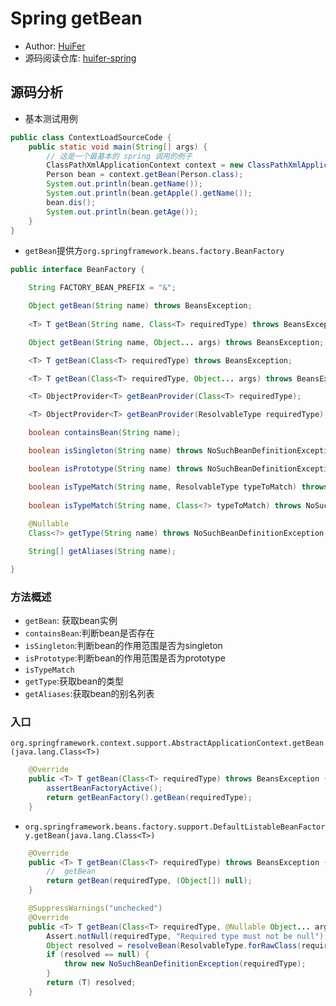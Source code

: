 # Spring getBean
- Author: [HuiFer](https://github.com/huifer)
- 源码阅读仓库: [huifer-spring](https://github.com/huifer/spring-framework-read)

## 源码分析
- 基本测试用例
```java
public class ContextLoadSourceCode {
    public static void main(String[] args) {
        // 这是一个最基本的 spring 调用的例子
        ClassPathXmlApplicationContext context = new ClassPathXmlApplicationContext("ContextLoadSourceCode-beans.xml");
        Person bean = context.getBean(Person.class);
        System.out.println(bean.getName());
        System.out.println(bean.getApple().getName());
        bean.dis();
        System.out.println(bean.getAge());
    }
}
```
- `getBean`提供方`org.springframework.beans.factory.BeanFactory`
```java
public interface BeanFactory {

    String FACTORY_BEAN_PREFIX = "&";

    Object getBean(String name) throws BeansException;
    
    <T> T getBean(String name, Class<T> requiredType) throws BeansException;

    Object getBean(String name, Object... args) throws BeansException;

    <T> T getBean(Class<T> requiredType) throws BeansException;

    <T> T getBean(Class<T> requiredType, Object... args) throws BeansException;

    <T> ObjectProvider<T> getBeanProvider(Class<T> requiredType);

    <T> ObjectProvider<T> getBeanProvider(ResolvableType requiredType);

    boolean containsBean(String name);

    boolean isSingleton(String name) throws NoSuchBeanDefinitionException;

    boolean isPrototype(String name) throws NoSuchBeanDefinitionException;

    boolean isTypeMatch(String name, ResolvableType typeToMatch) throws NoSuchBeanDefinitionException;
   
    boolean isTypeMatch(String name, Class<?> typeToMatch) throws NoSuchBeanDefinitionException;
    
    @Nullable
    Class<?> getType(String name) throws NoSuchBeanDefinitionException;

    String[] getAliases(String name);

}

```
### 方法概述
- `getBean`: 获取bean实例
- `containsBean`:判断bean是否存在
- `isSingleton`:判断bean的作用范围是否为singleton
- `isPrototype`:判断bean的作用范围是否为prototype
- `isTypeMatch`
- `getType`:获取bean的类型
- `getAliases`:获取bean的别名列表

### 入口
`org.springframework.context.support.AbstractApplicationContext.getBean(java.lang.Class<T>)`

```java
    @Override
    public <T> T getBean(Class<T> requiredType) throws BeansException {
        assertBeanFactoryActive();
        return getBeanFactory().getBean(requiredType);
    }

```
- `org.springframework.beans.factory.support.DefaultListableBeanFactory.getBean(java.lang.Class<T>)`
```java
    @Override
    public <T> T getBean(Class<T> requiredType) throws BeansException {
        //  getBean 
        return getBean(requiredType, (Object[]) null);
    }

    @SuppressWarnings("unchecked")
    @Override
    public <T> T getBean(Class<T> requiredType, @Nullable Object... args) throws BeansException {
        Assert.notNull(requiredType, "Required type must not be null");
        Object resolved = resolveBean(ResolvableType.forRawClass(requiredType), args, false);
        if (resolved == null) {
            throw new NoSuchBeanDefinitionException(requiredType);
        }
        return (T) resolved;
    }
```